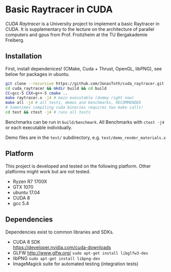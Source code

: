 # Basic Raytracer in CUDA

*CUDA Raytracer* is a University project to implement a basic Raytracer in CUDA.
It is supplementary to the lecture on the architecture of parallel computers and gpus from Prof. Froitzheim at the TU Bergakademie Freiberg.

## Installation

First, install dependenices! (CMake, Cuda + Thrust, OpenGL, libPNG), see below for
packages in ubuntu.

```bash
git clone --recursive https://github.com/JonasToth/cuda_raytracer.git
cd cuda_raytracer && mkdir build && cd build
CC=gcc-5 CXX=g++-5 cmake .. 
make raytracer.x -j4 # main executable (dummy right now)
make all -j4 # all tests, demos and benchmarks, RECOMMENDED
# Sometimes compiling cuda binaries requires two make calls!
cd test && ctest -j4 # runs all tests
```

Benchmarks can be run in `build/benchmark`.
All Benchmarks with `ctest -j4` or each executable individually.

Demo files are in the `test/` subdirectory, e.g. `test/demo_render_materials.x`

## Platform

This project is developed and tested on the following platform. Other platforms might work but are not tested.

- Ryzen R7 1700X
- GTX 1070
- ubuntu 17.04
- CUDA 8
- gcc 5.4

## Dependencies

Dependencies exist to common libraries and SDKs.

- CUDA 8 SDK  
  https://developer.nvidia.com/cuda-downloads
- GLFW http://www.glfw.org/
  `sudo apt-get install libglfw3-dev`
- libPNG
  `sudo apt-get install libpng-dev`
- ImageMagick suite for automated testing (integration tests)
